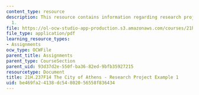 ```yaml
---
content_type: resource
description: This resource contains information regarding research project example
  1.
file: https://ol-ocw-studio-app-production.s3.amazonaws.com/courses/21h-237-the-city-of-athens-in-the-age-of-pericles-fall-2014/be469fa24138dc54802056558f836434_MIT21H_237F14_Allegations.pdf
file_type: application/pdf
learning_resource_types:
- Assignments
ocw_type: OCWFile
parent_title: Assignments
parent_type: CourseSection
parent_uid: 93d37d2e-550f-ba36-82ed-9bfb35927215
resourcetype: Document
title: 21H.237F14 The City of Athens - Research Project Example 1
uid: be469fa2-4138-dc54-8020-56558f836434
---
```

